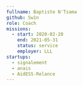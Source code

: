 ```yaml
---
fullname: Baptiste N'Tsama
github: Sw1n
role: Coach
missions:
  - start: 2020-02-20
    end: 2021-05-31
    status: service
    employer: LLL
startups:
  - signalement
  - anais
  - AidESS-Relance
---
```

